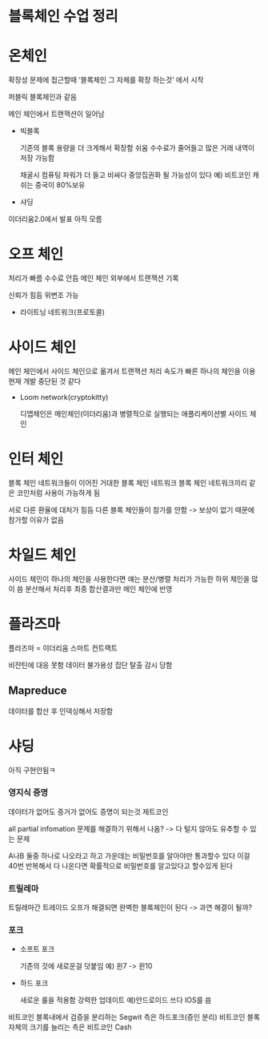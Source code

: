 # 블록체인 수업 정리

# 온체인
확장성 문제에 접근할때 ‘블록체인 그 자체를 확장 하는것’ 에서 시작

퍼블릭 블록체인과 같음

메인 체인에서 트랜잭션이 일어남

- 빅블록

  기존의 블록 용량을 더 크게해서 확장함
  쉬움
  수수료가 줄어들고 많은 거래 내역이 저장 가능함
  
  채굴시 컴퓨팅 파워가 더 들고 비싸다
  중앙집권화 될 가능성이 있다
  예) 비트코인 캐쉬는 중국이 80%보유
 
 - 샤딩
 
  이더리움2.0에서 발표
  아직 모름
  
# 오프 체인
처리가 빠름
수수료 안듬
메인 체인 외부에서 트랜잭션 기록

신뢰가 힘듬
위변조 가능

- 라이트닝 네트워크(프로토콜)

# 사이드 체인
메인 체인에서 사이드 체인으로 옮겨서 트랜잭션 처리
속도가 빠른 하나의 체인을 이용
현재 개발 중단된 것 같다

- Loom network(cryptokitty)

  디앱체인은 메인체인(이더리움)과 병렬적으로 실행되는 애플리케이션별 사이드 체인
  
# 인터 체인
블록 체인 네트워크들이 이어진 거대한 블록 체인 네트워크
블록 체인 네트워크끼리 같은 코인처럼 사용이 가능하게 됨

서로 다른 환율에 대처가 힘듬
다른 블록 체인들이 참가를 안함 -> 보상이 없기 때문에 참가할 이유가 없음

# 차일드 체인
사이드 체인이 하나의 체인을 사용한다면 얘는 분산/병렬 처리가 가능한 하위 체인을 많이 씀
분산해서 처리후 최종 합산결과만 메인 체인에 반영

# 플라즈마
플라즈마 = 이더리움 스마트 컨트랙트

비잔틴에 대응 못함
데이터 불가용성
집단 탈출
감시 당함
## Mapreduce
데이터를 합산 후 인덱싱해서 저장함

# 샤딩
아직 구현안됨ㅋ

### 영지식 증명
데이터가 없어도 증거가 없어도 증명이 되는것
제트코인

all partial infomation 문제를 해결하기 위해서 나옴?
-> 다 털지 않아도 유추할 수 있는 문제

A나B 둘중 하나로 나오라고 하고 가운데는 비밀번호를 알아야만 통과할수 있다
이걸 40번 반복해서 다 나온다면 확률적으로 비밀번호를 알고있다고 할수있게 된다

### 트릴레마
트릴레마간 트레이드 오프가 해결되면 완벽한 블록체인이 된다 -> 과연 해결이 될까?

### 포크
- 소프트 포크

  기존의 것에 새로운걸 덧붙임
  예) 윈7 -> 윈10
  
- 하드 포크

  새로운 룰을 적용함
  강력한 업데이트
  예)안드로이드 쓰다 IOS를 씀
 
 비트코인 블록내에서 검증을 분리하는 Segwit 측은 하드포크(증인 분리)
 비트코인 블록 자체의 크기를 늘리는 측은 비트코인 Cash
